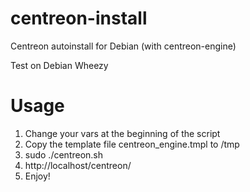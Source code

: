 centreon-install
================

Centreon autoinstall for Debian (with centreon-engine)

Test on Debian Wheezy

# Usage

1. Change your vars at the beginning of the script
2. Copy the template file centreon_engine.tmpl to /tmp
3. sudo ./centreon.sh
4. http://localhost/centreon/ 
5. Enjoy!
